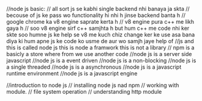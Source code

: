 //node js basic:
// all sort js se kabhi single backend nhi banaya ja skta 
// becouse of js ke pass wo functionality hi nhi h jinse backend banta h 
// google chrome ka v8 engine  saprate kerta h 
// v8 engine pura c++ me likh gaya h 
// soo v8 engine sirf c++ samjhta h but hum c++ me code nhi ker skte soo humne js ke help se v8 me kuch chiz change ker ke use asa bana diya ki hum apne js ke code ko usme de aur wo samjh jaye help of
//js and this is called node js 
this is node a framwork this is not a library 
// npm is a basicly a store where from we use another code
//node js is a server side javascript
//node js is a event driven
//node js is a non-blocking
//node js is a single threaded
//node js is a asynchronous
//node js is a javascript runtime environment
//node js is a javascript engine



//introduction to node js 
// installing node js nad npm 
// working  with module.
// file system operation 
// understanding http module 

